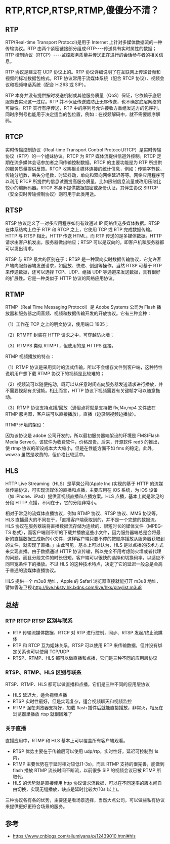 # RTP,RTCP,RTSP,RTMP,傻傻分不清？

## RTP

RTP(Real-time Transport Protocol)是用于 Internet 上针对多媒体数据流的一种传输协议。RTP 由两个紧密链接部分组成:RTP----传送具有实时属性的数据；RTP 控制协议（RTCP）----监控服务质量并传送正在进行的会话参与者的相关信息。

RTP 协议是建立在 UDP 协议上的。RTP 协议详细说明了在互联网上传递音频和视频的标准数据包格式。RTP 协议常用于流媒体系统（配合 RTCP 协议）、视频会议和视频电话系统（配合 H.263 或 SIP）。

RTP 本身并没有提供按时发送机制或其他服务质量（QoS）保证，它依赖于底层服务去实现这一过程。RTP 并不保证传送或防止无序传送，也不确定底层网络的可靠性。RTP 实行有序传送，RTP 中的序列号允许接收方重组发送方的包序列，同时序列号也能用于决定适当的包位置，例如：在视频解码中，就不需要顺序解码。

## RTCP

实时传输控制协议（Real-time Transport Control Protocol,RTCP）是实时传输协议（RTP）的一个姐妹协议。RTCP 为 RTP 媒体流提供信道外控制。RTCP 定期在流多媒体会话参加者之间传输控制数据。RTCP 的主要功能是为 RTP 所提供的服务质量提供反馈。RTCP 收集相关媒体连接的统计信息，例如：传输字节数，传输分组数，丢失分组数，时延抖动，单向和双向网络延迟等等。网络应用程序可以利用 RTCP 所提供的信息试图提高服务质量，比如限制信息流量或改用压缩比较小的编解码器。RTCP 本身不提供数据加密或身份认证，其伴生协议 SRTCP（安全实时传输控制协议）则可用于此类用途。

## RTSP

RTSP 协议定义了一对多应用程序如何有效通过 IP 网络传送多媒体数据。RTSP 在体系结构上位于 RTP 和 RTCP 之上，它使用 TCP 或 RTP 完成数据传输。HTTP 与 RTSP 相比，HTTP 传送 HTML，而 RTP 传送的是多媒体数据。HTTP 请求由客户机发出，服务器做出响应；RTSP 可以是双向的，即客户机和服务器都可以发出请求。

RTSP 与 RTP 最大的区别在于：RTSP 是一种双向实时数据传输协议，它允许客户端向服务器端发送请求，如回放、快进、倒退等操作。当然 RTSP 可基于 RTP 来传送数据，还可以选择 TCP、UDP、组播 UDP 等通道来发送数据，具有很好的扩展性。它是一种类似于 HTTP 协议的网络应用协议。

## RTMP

RTMP（Real Time Messaging Protocol）是 Adobe Systems 公司为 Flash 播放器和服务器之间音频、视频和数据传输开发的开放协议。它有三种变种：

（1）工作在 TCP 之上的明文协议，使用端口 1935；

（2）RTMPT 封装在 HTTP 请求之中，可穿越防火墙；

（3）RTMPS 类似 RTMPT，但使用的是 HTTPS 连接。

RTMP 视频播放的特点：

（1）RTMP 协议是采用实时的流式传输，所以不会缓存文件到客户端，这种特性说明用户想下载 RTMP 协议下的视频是比较难的；

（2）视频流可以随便拖动，既可以从任意时间点向服务器发送请求进行播放，并不需要视频有关键帧。相比而言，HTTP 协议下视频需要有关键帧才可以随意拖动。

（3）RTMP 协议支持点播/回放（通俗点将就是支持把 flv,f4v,mp4 文件放在 RTMP 服务器，客户端可以直接播放），直播（边录制视频边播放）。

RTMP 环境的架设：

因为该协议是 adobe 公司开发的，所以最初服务器端架设的环境是 FMS(Flash Media Server)，该软件为收费软件，价格昂贵。后来，开源软件 red5 的推出，使 rtmp 协议的架设成本大大缩小，但是在性能方面不如 fms 的稳定。此外，wowza 虽然是收费的，但价格比较适中。

## HLS

HTTP Live Streaming（HLS）是苹果公司(Apple Inc.)实现的基于 HTTP 的流媒体传输协议，可实现流媒体的直播和点播，主要应用在 iOS 系统，为 iOS 设备（如 iPhone、iPad）提供音视频直播和点播方案。HLS 点播，基本上就是常见的分段 HTTP 点播，不同在于，它的分段非常小。

相对于常见的流媒体直播协议，例如 RTMP 协议、RTSP 协议、MMS 协议等，HLS 直播最大的不同在于，「直播客户端获取到的，并不是一个完整的数据流。HLS 协议在服务器端将直播数据流存储为连续的、很短时长的媒体文件（MPEG-TS 格式），而客户端则不断的下载并播放这些小文件，因为服务器端总是会将最新的直播数据生成新的小文件，这样客户端只要不停的按顺序播放从服务器获取到的文件，就实现了直播。」由此可见，基本上可以认为，HLS 是以点播的技术方式来实现直播。由于数据通过 HTTP 协议传输，所以完全不用考虑防火墙或者代理的问题，而且分段文件的时长很短，客户端可以很快的选择和切换码率，以适应不同带宽条件下的播放。不过 HLS 的这种技术特点，决定了它的延迟一般总是会高于普通的流媒体直播协议。

HLS 提供一个 m3u8 地址，Apple 的 Safari 浏览器直接就能打开 m3u8 地址，譬如香港卫视:http://live.hkstv.hk.lxdns.com/live/hks/playlist.m3u8

## 总结

### RTP RTCP RTSP 区别与联系

- RTP 传输流媒体数据、RTCP 对 RTP 进行控制，同步、RTSP 发起/终止流媒体
- RTP 和 RTCP 互为姐妹关系，RTSP 可以使用 RTP 来传输数据，但并没有绑定关系也可以使用 TCP/UDP
- RTSP、RTMP、HLS 都可以做直播和点播，它们是三种不同的应用层协议

### RTSP、RTMP、HLS 区别与联系

RTSP、RTMP、HLS 都可以做直播和点播，它们是三种不同的应用层协议

- HLS 延迟大，适合视频点播
- RTSP 实时性最好，但是实现复杂，适合视频聊天和视频监控
- RTMP 强在浏览器支持好，加载 flash 插件后就能直接播放，非常火，相反在浏览器里播放 rtsp 就很困难了

### 关于直播

直播应用中，RTMP 和 HLS 基本上可以覆盖所有客户端观看。

- RTSP 优势主要在于传输层可以使用 udp/rtp，实时性好，延迟可控制到 1s 内，
- RTMP 主要优势在于延时相对较低(1-3s)，而且 RTMP 支持的很完善，能做到 flash 播放 RTMP 流长时间不断流，以前很多 SIP 的视频会议已被 RTMP 所取代。
- HLS 的优势就是直接使用 http 协议请求流数据，可以在不同速率的版本间自由切换，实现无缝播放，缺点是延时比较大(10s 以上)。

三种协议各有各的优势，主要还是看场景选择，当然大点公司，可以做些私有协议来提供更好更符合场景的服务。

## 参考

- https://www.cnblogs.com/ailumiyana/p/12439010.html#hls
   